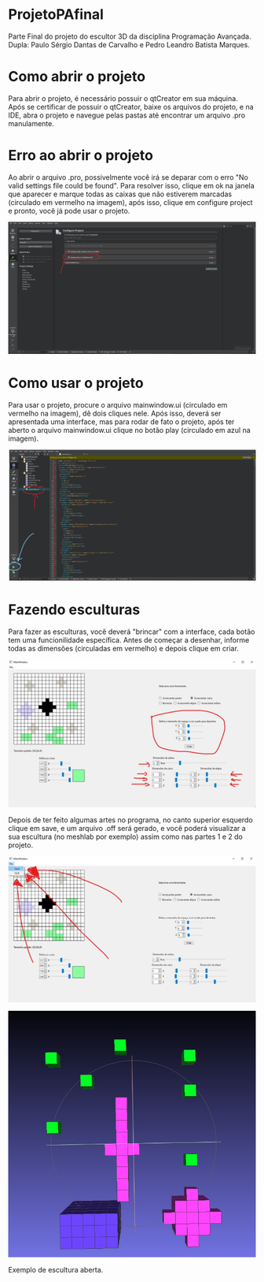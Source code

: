 # ProjetoPAfinal
Parte Final do projeto do escultor 3D da disciplina Programação Avançada. Dupla: Paulo Sérgio Dantas de Carvalho e Pedro Leandro Batista Marques.

# Como abrir o projeto
Para abrir o projeto, é necessário possuir o qtCreator em sua máquina. Após se certificar de possuir o qtCreator, baixe os arquivos do projeto, e na IDE, abra o projeto e navegue pelas pastas até encontrar um arquivo .pro manulamente.

# Erro ao abrir o projeto
Ao abrir o arquivo .pro, possivelmente você irá se deparar com o erro "No valid settings file could be found". Para resolver isso, clique em ok na janela que aparecer e marque todas as caixas que não estiverem marcadas (circulado em vermelho na imagem), após isso, clique em configure project e pronto, você já pode usar o projeto.

![erro](https://github.com/paulosdc/ProjetoPAfinal/blob/master/img/erro.jpg)

# Como usar o projeto
Para usar o projeto, procure o arquivo mainwindow.ui (circulado em vermelho na imagem), dê dois cliques nele. Após isso, deverá ser apresentada uma interface, mas para rodar de fato o projeto, após ter aberto o arquivo mainwindow.ui clique no botão play (circulado em azul na imagem).

![usar](https://github.com/paulosdc/ProjetoPAfinal/blob/master/img/abrir.jpg)

# Fazendo esculturas
Para fazer as esculturas, você deverá "brincar" com a interface, cada botão tem uma funcionilidade específica. Antes de começar a desenhar, informe todas as dimensões (circuladas em vermelho) e depois clique em criar.

![interface](https://github.com/paulosdc/ProjetoPAfinal/blob/master/img/interface.jpg)

Depois de ter feito algumas artes no programa, no canto superior esquerdo clique em save, e um arquivo .off será gerado, e você poderá visualizar a sua escultura (no meshlab por exemplo) assim como nas partes 1 e 2 do projeto.

![uasr](https://github.com/paulosdc/ProjetoPAfinal/blob/master/img/salvar.jpg)

![exemplo](https://github.com/paulosdc/ProjetoPAfinal/blob/master/img/WhatsApp%20Image%202021-09-15%20at%2023.05.04.jpeg)

Exemplo de escultura aberta.
